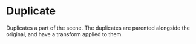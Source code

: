 # Duplicate

Duplicates a part of the scene. The duplicates
are parented alongside the original, and have
a transform applied to them.

